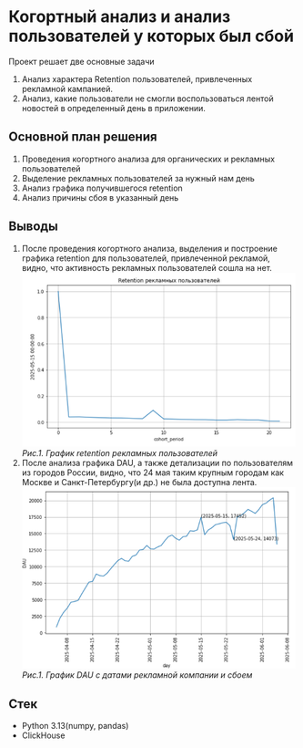 # Когортный анализ и анализ пользователей у которых был сбой

Проект решает две основные задачи
1. Анализ характера Retention пользователей, привлеченных рекламной кампанией.
2. Анализ, какие пользователи не смогли воспользоваться лентой новостей в определенный день в приложении.

## Основной план решения

1. Проведения когортного анализа для органических и рекламных пользователей
2. Выделение рекламных пользователей за нужный нам день
3. Анализ графика получившегося retention
4. Анализ причины сбоя в указанный день

## Выводы 

1. После проведения когортного анализа, выделения и построение графика retention для пользователей, привлеченной рекламой, видно, что активность рекламных пользователей сошла на нет.  ![retention](https://github.com/v-makarov-code/cohort-analysis-marketing-campaign/blob/main/retention_plot.png)  *Рис.1. График retention рекламных пользователей*
2. После анализа графика DAU, а также детализации по пользователям из городов России, видно, что 24 мая таким крупным городам как Москве и Санкт-Петербургу(и др.) не была доступна лента.  ![DAU](https://github.com/v-makarov-code/cohort-analysis-marketing-campaign/blob/main/DAU_plot.png)  *Рис.1. График DAU с датами рекламной компании и сбоем*

## Стек

- Python 3.13(numpy, pandas)
- ClickHouse
